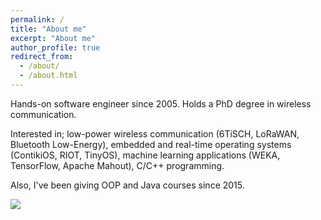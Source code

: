 ```yaml
---
permalink: /
title: "About me"
excerpt: "About me"
author_profile: true
redirect_from: 
  - /about/
  - /about.html
---
```


Hands-on software engineer since 2005. Holds a PhD degree in wireless communication.

Interested in; low-power wireless communication (6TiSCH, LoRaWAN, Bluetooth Low-Energy), embedded and real-time operating systems (ContikiOS, RIOT, TinyOS), machine learning applications (WEKA, TensorFlow, Apache Mahout), C/C++ programming. 

Also, I've been giving OOP and Java courses since 2015. 

<img src="http://sercankulcu.github.io/images/linuxquote.jpg">
